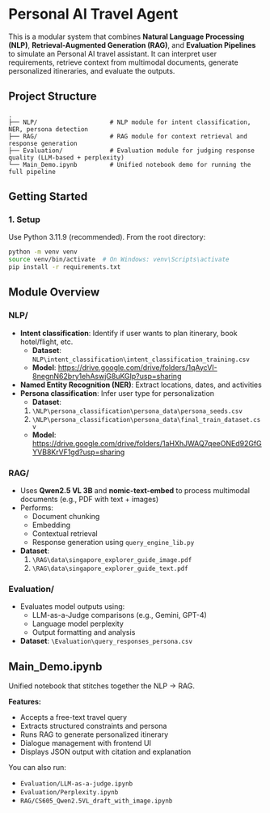 # Personal AI Travel Agent

This is a modular system that combines **Natural Language Processing (NLP)**, **Retrieval-Augmented Generation (RAG)**, and **Evaluation Pipelines** to simulate an Personal AI travel assistant. It can interpret user requirements, retrieve context from multimodal documents, generate personalized itineraries, and evaluate the outputs.

## Project Structure

```
.
├── NLP/                    # NLP module for intent classification, NER, persona detection
├── RAG/                    # RAG module for context retrieval and response generation
├── Evaluation/             # Evaluation module for judging response quality (LLM-based + perplexity)
└── Main_Demo.ipynb         # Unified notebook demo for running the full pipeline
```

## Getting Started

### 1. Setup

Use Python 3.11.9 (recommended). From the root directory:

```bash
python -m venv venv
source venv/bin/activate  # On Windows: venv\Scripts\activate
pip install -r requirements.txt
```

## Module Overview

### NLP/
- **Intent classification**: Identify if user wants to plan itinerary, book hotel/flight, etc.
  - **Dataset**: `NLP\intent_classification\intent_classification_training.csv`
  - **Model**: https://drive.google.com/drive/folders/1qAycVI-8negnN62bry1ehAswjG8uKGIp?usp=sharing
- **Named Entity Recognition (NER)**: Extract locations, dates, and activities
- **Persona classification**: Infer user type for personalization
  - **Dataset**:
  1. `\NLP\persona_classification\persona_data\persona_seeds.csv`
  2. `\NLP\persona_classification\persona_data\final_train_dataset.csv`
  - **Model**: https://drive.google.com/drive/folders/1aHXhJWAQ7qeeONEd92GfGYVB8KrVF1gd?usp=sharing

### RAG/
- Uses **Qwen2.5 VL 3B** and **nomic-text-embed** to process multimodal documents (e.g., PDF with text + images)
- Performs:
  - Document chunking
  - Embedding
  - Contextual retrieval
  - Response generation using `query_engine_lib.py`
- **Dataset**:
  1. `\RAG\data\singapore_explorer_guide_image.pdf`
  2. `\RAG\data\singapore_explorer_guide_text.pdf`

### Evaluation/
- Evaluates model outputs using:
  - LLM-as-a-Judge comparisons (e.g., Gemini, GPT-4)
  - Language model perplexity
  - Output formatting and analysis
- **Dataset**: `\Evaluation\query_responses_persona.csv`

## Main_Demo.ipynb

Unified notebook that stitches together the NLP → RAG.

**Features:**
- Accepts a free-text travel query
- Extracts structured constraints and persona
- Runs RAG to generate personalized itinerary
- Dialogue management with frontend UI
- Displays JSON output with citation and explanation

You can also run:
- `Evaluation/LLM-as-a-judge.ipynb`
- `Evaluation/Perplexity.ipynb`
- `RAG/CS605_Qwen2.5VL_draft_with_image.ipynb`
